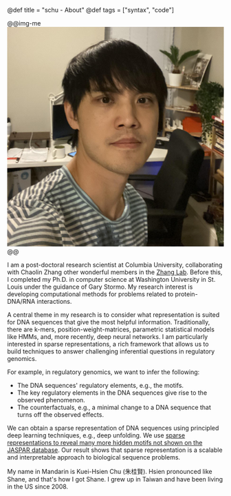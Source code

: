 @def title = "schu - About"
@def tags = ["syntax", "code"]

@@img-me ![Proguard](./me.jpg) @@

I am a post-doctoral research scientist at Columbia University, collaborating with Chaolin Zhang other wonderful members in the [Zhang Lab](https://zhanglab.c2b2.columbia.edu/). Before this, I completed my Ph.D. in computer science at Washington University in St. Louis under the guidance of Gary Stormo. My research interest is developing computational methods for problems related to protein-DNA/RNA interactions.

A central theme in my research is to consider what representation is suited for DNA sequences that give the most helpful information. Traditionally, there are k-mers, position-weight-matrices, parametric statistical models like HMMs, and, more recently, deep neural networks. I am particularly interested in sparse representations, a rich framework that allows us to build techniques to answer challenging inferential questions in regulatory genomics.

For example, in regulatory genomics, we want to infer the following:

- The DNA sequences' regulatory elements, e.g., the motifs.
- The key regulatory elements in the DNA sequences give rise to the observed phenomenon.
- The counterfactuals, e.g., a minimal change to a DNA sequence that turns off the observed effects.

We can obtain a sparse representation of DNA sequences using principled deep learning techniques, e.g., deep unfolding. We use [sparse representations to reveal many more hidden motifs not shown on the JASPAR database](https://academic.oup.com/bioinformatics/advance-article/doi/10.1093/bioinformatics/btad378/7192989?utm_source=advanceaccess&utm_campaign=bioinformatics&utm_medium=email). Our result shows that sparse representation is a scalable and interpretable approach to biological sequence problems.

My name in Mandarin is Kuei-Hsien Chu (朱桂賢). Hsien pronounced like Shane, and that's how I got Shane. I grew up in Taiwan and have been living in the US since 2008.
